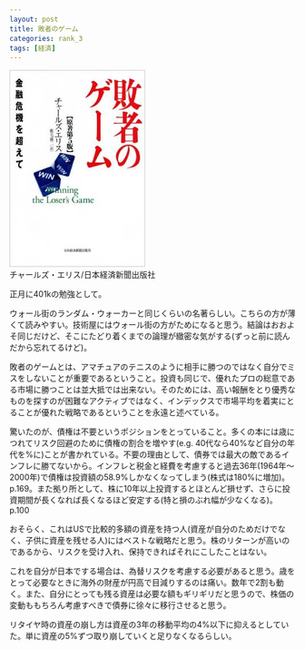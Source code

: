 ```yaml
---
layout: post
title: 敗者のゲーム
categories: rank_3
tags: [経済]
---
```



<div class="book"><div class="book_image"><a href="http://www.amazon.co.jp/dp/4532354390/"><img src="/images/losers_game.jpg"></img></a></div><div class="book_info">チャールズ・エリス/日本経済新聞出版社</div><div class="clear"></div></div>

正月に401kの勉強として。

ウォール街のランダム・ウォーカーと同じくらいの名著らしい。こちらの方が薄くて読みやすい。技術屋にはウォール街の方がためになると思う。結論はおおよそ同じだけど、そこにたどり着くまでの論理が緻密な気がする(ずっと前に読んだから忘れてるけど)。

敗者のゲームとは、アマチュアのテニスのように相手に勝つのではなく自分でミスをしないことが重要であるということ。投資も同じで、優れたプロの総意である市場に勝つことは並大抵では出来ない。そのためには、高い報酬をとり優秀なものを探すのが困難なアクティブではなく、インデックスで市場平均を着実にとることが優れた戦略であるということを永遠と述べている。

驚いたのが、債権は不要というポジションをとっていること。多くの本には歳につれてリスク回避のために債権の割合を増やす(e.g. 40代なら40%など自分の年代を%に)ことが書かれている。不要の理由として、債券では最大の敵であるインフレに勝てないから。インフレと税金と経費を考慮すると過去36年(1964年～2000年)で債権は投資額の58.9%しかなくなってしまう(株式は180%に増加)。 p.169。また拠り所として、株に10年以上投資するとほとんど損せず、さらに投資期間が長くなれば長くなるほど安定する(特と損のぶれ幅が少なくなる)。p.100

おそらく、これはUSで比較的多額の資産を持つ人(資産が自分のためだけでなく、子供に資産を残せる人)にはベストな戦略だと思う。株のリターンが高いのであるから、リスクを受け入れ、保持できればそれにこしたことはない。

これを自分が日本でする場合は、為替リスクを考慮する必要があると思う。歳をとって必要なときに海外の財産が円高で目減りするのは痛い。数年で2割も動く。また、自分にとっても残る資産は必要な額もギリギリだと思うので、株価の変動ももちろん考慮すべきで債券に徐々に移行させると思う。

リタイヤ時の資産の崩し方は資産の3年の移動平均の4%以下に抑えるとしていた。単に資産の5%ずつ取り崩していくと足りなくなるらしい。
